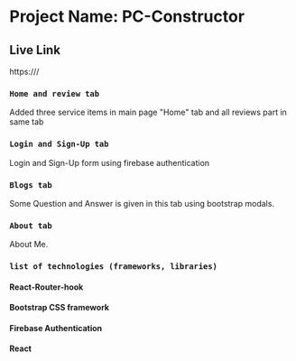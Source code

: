 # Project Name: PC-Constructor

## Live Link

https:///

### `Home and review tab`

Added three service items in main page "Home" tab and all reviews part in same tab

### `Login and Sign-Up tab`

Login and Sign-Up form using firebase authentication

### `Blogs tab`

Some Question and Answer is given in this tab using bootstrap modals.

### `About tab`

About Me.

### `list of technologies (frameworks, libraries)`

#### React-Router-hook
#### Bootstrap CSS framework
#### Firebase Authentication
#### React